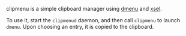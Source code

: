 clipmenu is a simple clipboard manager using [dmenu][] and [xsel][].

To use it, start the `clipmenud` daemon, and then call `clipmenu` to launch
`dmenu`. Upon choosing an entry, it is copied to the clipboard.

[dmenu]: http://tools.suckless.org/dmenu/
[xsel]: http://www.vergenet.net/~conrad/software/xsel/
